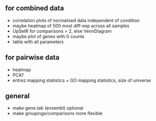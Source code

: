 for combined data
-----------------
* correlation plots of normalised data independent of condition 
* maybe heatmap of 500 most diff-exp across all samples
* UpSetR for comparisons > 2, else VennDiagram
* maybe plot of genes with 0 counts
* table with all parameters

for pairwise data
-----------------
* heatmap
* PCA?
* entrez mapping statistics + GO mapping statistics, size of universe


general 
------- 
* make gene.tab (ensembl) optional
* make groupings/comparisons more flexible







